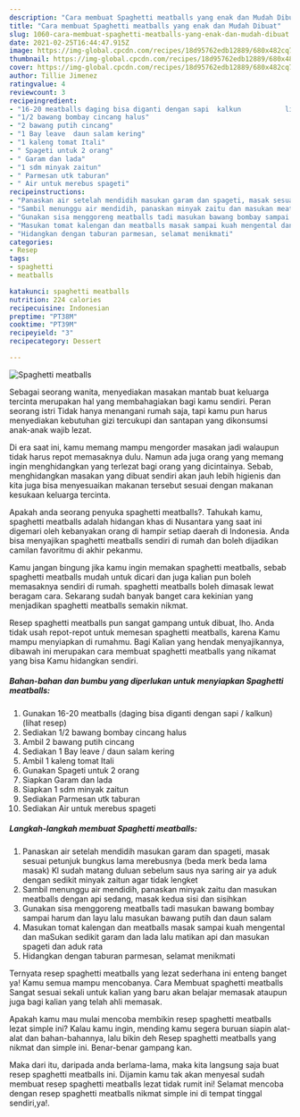 ```yaml
---
description: "Cara membuat Spaghetti meatballs yang enak dan Mudah Dibuat"
title: "Cara membuat Spaghetti meatballs yang enak dan Mudah Dibuat"
slug: 1060-cara-membuat-spaghetti-meatballs-yang-enak-dan-mudah-dibuat
date: 2021-02-25T16:44:47.915Z
image: https://img-global.cpcdn.com/recipes/18d95762edb12889/680x482cq70/spaghetti-meatballs-foto-resep-utama.jpg
thumbnail: https://img-global.cpcdn.com/recipes/18d95762edb12889/680x482cq70/spaghetti-meatballs-foto-resep-utama.jpg
cover: https://img-global.cpcdn.com/recipes/18d95762edb12889/680x482cq70/spaghetti-meatballs-foto-resep-utama.jpg
author: Tillie Jimenez
ratingvalue: 4
reviewcount: 3
recipeingredient:
- "16-20 meatballs daging bisa diganti dengan sapi  kalkun           lihat resep"
- "1/2 bawang bombay cincang halus"
- "2 bawang putih cincang"
- "1 Bay leave  daun salam kering"
- "1 kaleng tomat Itali"
- " Spageti untuk 2 orang"
- " Garam dan lada"
- "1 sdm minyak zaitun"
- " Parmesan utk taburan"
- " Air untuk merebus spageti"
recipeinstructions:
- "Panaskan air setelah mendidih masukan garam dan spageti, masak sesuai petunjuk bungkus lama merebusnya (beda merk beda lama masak) Kl sudah matang duluan sebelum saus nya saring air ya aduk dengan sedikit minyak zaitun agar tidak lengket"
- "Sambil menunggu air mendidih, panaskan minyak zaitu dan masukan meatballs dengan api sedang, masak kedua sisi dan sisihkan"
- "Gunakan sisa menggoreng meatballs tadi masukan bawang bombay sampai harum dan layu lalu masukan bawang putih dan daun salam"
- "Masukan tomat kalengan dan meatballs masak sampai kuah mengental dan maSukan sedikit garam dan lada lalu matikan api dan masukan spageti dan aduk rata"
- "Hidangkan dengan taburan parmesan, selamat menikmati"
categories:
- Resep
tags:
- spaghetti
- meatballs

katakunci: spaghetti meatballs 
nutrition: 224 calories
recipecuisine: Indonesian
preptime: "PT38M"
cooktime: "PT39M"
recipeyield: "3"
recipecategory: Dessert

---
```



![Spaghetti meatballs](https://img-global.cpcdn.com/recipes/18d95762edb12889/680x482cq70/spaghetti-meatballs-foto-resep-utama.jpg)

Sebagai seorang wanita, menyediakan masakan mantab buat keluarga tercinta merupakan hal yang membahagiakan bagi kamu sendiri. Peran seorang istri Tidak hanya menangani rumah saja, tapi kamu pun harus menyediakan kebutuhan gizi tercukupi dan santapan yang dikonsumsi anak-anak wajib lezat.

Di era  saat ini, kamu memang mampu mengorder masakan jadi walaupun tidak harus repot memasaknya dulu. Namun ada juga orang yang memang ingin menghidangkan yang terlezat bagi orang yang dicintainya. Sebab, menghidangkan masakan yang dibuat sendiri akan jauh lebih higienis dan kita juga bisa menyesuaikan makanan tersebut sesuai dengan makanan kesukaan keluarga tercinta. 



Apakah anda seorang penyuka spaghetti meatballs?. Tahukah kamu, spaghetti meatballs adalah hidangan khas di Nusantara yang saat ini digemari oleh kebanyakan orang di hampir setiap daerah di Indonesia. Anda bisa menyajikan spaghetti meatballs sendiri di rumah dan boleh dijadikan camilan favoritmu di akhir pekanmu.

Kamu jangan bingung jika kamu ingin memakan spaghetti meatballs, sebab spaghetti meatballs mudah untuk dicari dan juga kalian pun boleh memasaknya sendiri di rumah. spaghetti meatballs boleh dimasak lewat beragam cara. Sekarang sudah banyak banget cara kekinian yang menjadikan spaghetti meatballs semakin nikmat.

Resep spaghetti meatballs pun sangat gampang untuk dibuat, lho. Anda tidak usah repot-repot untuk memesan spaghetti meatballs, karena Kamu mampu menyiapkan di rumahmu. Bagi Kalian yang hendak menyajikannya, dibawah ini merupakan cara membuat spaghetti meatballs yang nikamat yang bisa Kamu hidangkan sendiri.

<!--inarticleads1-->

##### Bahan-bahan dan bumbu yang diperlukan untuk menyiapkan Spaghetti meatballs:

1. Gunakan 16-20 meatballs (daging bisa diganti dengan sapi / kalkun)           (lihat resep)
1. Sediakan 1/2 bawang bombay cincang halus
1. Ambil 2 bawang putih cincang
1. Sediakan 1 Bay leave / daun salam kering
1. Ambil 1 kaleng tomat Itali
1. Gunakan  Spageti untuk 2 orang
1. Siapkan  Garam dan lada
1. Siapkan 1 sdm minyak zaitun
1. Sediakan  Parmesan utk taburan
1. Sediakan  Air untuk merebus spageti




<!--inarticleads2-->

##### Langkah-langkah membuat Spaghetti meatballs:

1. Panaskan air setelah mendidih masukan garam dan spageti, masak sesuai petunjuk bungkus lama merebusnya (beda merk beda lama masak) Kl sudah matang duluan sebelum saus nya saring air ya aduk dengan sedikit minyak zaitun agar tidak lengket
1. Sambil menunggu air mendidih, panaskan minyak zaitu dan masukan meatballs dengan api sedang, masak kedua sisi dan sisihkan
1. Gunakan sisa menggoreng meatballs tadi masukan bawang bombay sampai harum dan layu lalu masukan bawang putih dan daun salam
1. Masukan tomat kalengan dan meatballs masak sampai kuah mengental dan maSukan sedikit garam dan lada lalu matikan api dan masukan spageti dan aduk rata
1. Hidangkan dengan taburan parmesan, selamat menikmati




Ternyata resep spaghetti meatballs yang lezat sederhana ini enteng banget ya! Kamu semua mampu mencobanya. Cara Membuat spaghetti meatballs Sangat sesuai sekali untuk kalian yang baru akan belajar memasak ataupun juga bagi kalian yang telah ahli memasak.

Apakah kamu mau mulai mencoba membikin resep spaghetti meatballs lezat simple ini? Kalau kamu ingin, mending kamu segera buruan siapin alat-alat dan bahan-bahannya, lalu bikin deh Resep spaghetti meatballs yang nikmat dan simple ini. Benar-benar gampang kan. 

Maka dari itu, daripada anda berlama-lama, maka kita langsung saja buat resep spaghetti meatballs ini. Dijamin kamu tak akan menyesal sudah membuat resep spaghetti meatballs lezat tidak rumit ini! Selamat mencoba dengan resep spaghetti meatballs nikmat simple ini di tempat tinggal sendiri,ya!.

